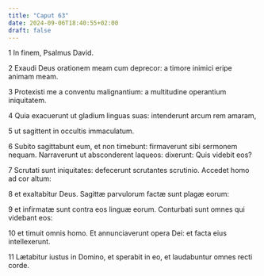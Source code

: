 ```yaml
---
title: "Caput 63"
date: 2024-09-06T18:40:55+02:00
draft: false
---
```




1 In finem, Psalmus David.

2 Exaudi Deus orationem meam cum deprecor: a timore inimici eripe animam meam.

3 Protexisti me a conventu malignantium: a multitudine operantium iniquitatem.

4 Quia exacuerunt ut gladium linguas suas: intenderunt arcum rem amaram,

5 ut sagittent in occultis immaculatum.

6 Subito sagittabunt eum, et non timebunt: firmaverunt sibi sermonem nequam. Narraverunt ut absconderent laqueos: dixerunt: Quis videbit eos?

7 Scrutati sunt iniquitates: defecerunt scrutantes scrutinio. Accedet homo ad cor altum:

8 et exaltabitur Deus. Sagittæ parvulorum factæ sunt plagæ eorum:

9 et infirmatæ sunt contra eos linguæ eorum. Conturbati sunt omnes qui videbant eos:

10 et timuit omnis homo. Et annunciaverunt opera Dei: et facta eius intellexerunt.

11 Lætabitur iustus in Domino, et sperabit in eo, et laudabuntur omnes recti corde.

